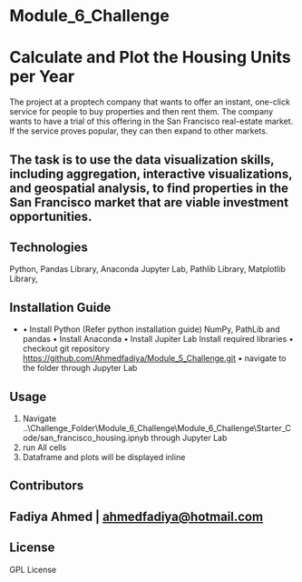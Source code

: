 # Module_6_Challenge
# Calculate and Plot the Housing Units per Year

The project at a proptech company that wants to offer an instant, one-click service for people to buy properties and then rent them. The company wants to have a trial of this offering in the San Francisco real-estate market. If the service proves popular, they can then expand to other markets.

The task is to use the data visualization skills, including aggregation, interactive visualizations, and geospatial analysis, to find properties in the San Francisco market that are viable investment opportunities.
---

## Technologies

Python, Pandas Library, Anaconda Jupyter Lab, Pathlib Library, Matplotlib Library, 


## Installation Guide
- •	Install Python (Refer python installation guide) NumPy, PathLib and pandas
•	Install Anaconda
•	Install Jupiter Lab
Install required libraries
•	checkout git repository https://github.com/Ahmedfadiya/Module_5_Challenge.git
•	navigate to the folder through Jupyter Lab


## Usage


1.	Navigate ..\Challenge_Folder\Module_6_Challenge\Module_6_Challenge\Starter_Code/san_francisco_housing.ipnyb through Jupyter Lab
2.	run All cells
3.	Dataframe and plots will be displayed inline



## Contributors

Fadiya Ahmed | ahmedfadiya@hotmail.com
---

## License

GPL License
